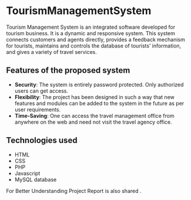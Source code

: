 # TourismManagementSystem
Tourism Management System is an integrated software developed for tourism business. It is a dynamic and responsive system. This system connects customers and agents directly, provides a feedback mechanism for tourists, maintains and controls the database of tourists’ information, and gives a variety of travel services.
<h2>Features of the proposed system</h2>
<ul>
 <li><b>Security</b>: The system is entirely password protected. Only authorized users can get access.</li>
 <li><b>Flexibility</b>: The project has been designed in such a way that new features and modules can be added to the system in the future as per user requirements.</li>
 <li><b>Time-Saving</b>: One can access the travel management office from anywhere on the web and need not visit the travel agency office.</li>
</ul>
<h2>Technologies used</h2>
<ul>

  <li>HTML</li>
  <li>CSS</li>
  <li>PHP</li>
  <li>Javascript</li>
  <li>MySQL database</li>
</ul>
For Better Understanding Project Report is also shared .
  
